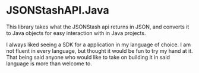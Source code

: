 # JSONStashAPI.Java
This library takes what the JSONStash api returns in JSON, and converts it to Java objects for easy interaction with in Java projects.

I always liked seeing a SDK for a application in my language of choice. I am not fluent in every language, but thought it would be fun to try my hand at it. That being said anyone who would like to take on building it in said language is more than welcome to.
